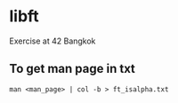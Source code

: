 # libft
Exercise at 42 Bangkok

## To get man page in txt
`man <man_page> | col -b > ft_isalpha.txt`
